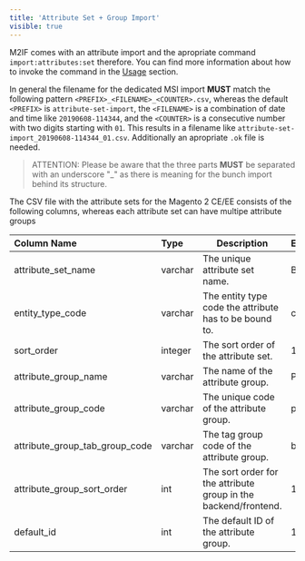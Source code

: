 ```yaml
---
title: 'Attribute Set + Group Import'
visible: true
---
```


M2IF comes with an attribute import and the apropriate command `import:attributes:set` therefore. You can find more information about how to invoke the command in the [Usage](/getting-started/usage) section.

In general the filename for the dedicated MSI import **MUST** match the following pattern `<PREFIX>_<FILENAME>_<COUNTER>.csv`, whereas the default `<PREFIX>` is `attribute-set-import`, the `<FILENAME>` is a combination of date and time like `20190608-114344`, and the `<COUNTER>` is a consecutive number with two digits starting with `01`. This results in a filename like `attribute-set-import_20190608-114344_01.csv`. Additionally an apropriate `.ok` file is needed.

> ATTENTION: Please be aware that the three parts **MUST** be separated with an underscore "_" as there is meaning for the bunch import behind its structure.

The CSV file with the attribute sets for the Magento 2 CE/EE consists of the following columns, whereas each attribute set can have multipe attribute groups

| Column Name                    | Type     | Description                                                                           | Example |
|:-------------------------------|:---------|---------------------------------------------------------------------------------------|:--------|
| attribute_set_name             | varchar  | The unique attribute set name.                                                        | Bag |
| entity_type_code               | varchar  | The entity type code the attribute has to be bound to.                                | catalog_product |
| sort_order                     | integer  | The sort order of the attribute set.                                                  | 1 |
| attribute_group_name           | varchar  | The name of the attribute group.                                                      | Product Details |
| attribute_group_code           | varchar  | The unique code of the attribute group.                                               | product-details |
| attribute_group_tab_group_code | varchar  | The tag group code of the attribute group.                                            | basic |
| attribute_group_sort_order     | int      | The sort order for the attribute group in the backend/frontend.                       | 10       |
| default_id                     | int      | The default ID of the attribute group.                                                | 1 |
